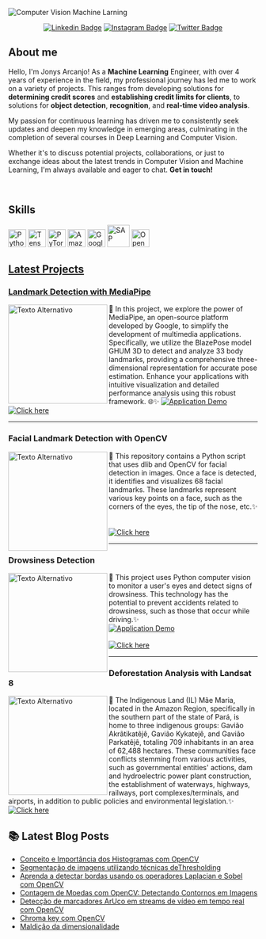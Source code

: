 ![Computer Vision  Machine Larning](https://github.com/JonysArcanjo/JonysArcanjo/assets/48812740/5cf52726-6552-4fd2-982a-334b9eb923af)

<div align="center">
  
  [![Linkedin Badge](https://img.shields.io/badge/LinkedIn-0077B5?style=flat-square&logo=Linkedin&logoColor=white&link=https://www.linkedin.com/in/jonysarcanjo/)](https://www.linkedin.com/in/jonysarcanjo/)
  [![Instagram Badge](https://img.shields.io/badge/Instagram-E4405F?style=flat-square&logo=instagram&logoColor=white)](https://www.instagram.com/jonysarcanjo/)
  [![Twitter Badge](https://img.shields.io/twitter/follow/jonysarcanjo?style=social)](https://twitter.com/jonysarcanjo)

  
</div>


## About me
<p align="left">
Hello, I'm Jonys Arcanjo! As a <strong>Machine Learning</strong> Engineer, with over 4 years of experience in the field, my professional journey has led me to work on a variety of projects. This ranges from developing solutions for <strong>determining credit scores</strong> and <strong>establishing credit limits for clients</strong>, to solutions for <strong>object detection</strong>, <strong>recognition</strong>, and <strong>real-time video analysis</strong>.
</p>

<p align="left">
My passion for continuous learning has driven me to consistently seek updates and deepen my knowledge in emerging areas, culminating in the completion of several courses in Deep Learning and Computer Vision.
</p>

<p align="left">
Whether it's to discuss potential projects, collaborations, or just to exchange ideas about the latest trends in Computer Vision and Machine Learning, I'm always available and eager to chat. <strong>Get in touch!</strong>
</p>

<br>

## Skills  

<p align="left">
     <a href="https://www.python.org/" target="_blank" rel="noreferrer"><img src="https://raw.githubusercontent.com/danielcranney/readme-generator/main/public/icons/skills/python-colored.svg" width="36" height="36" alt="Python" /></a>
    <a href="https://www.tensorflow.org/" target="_blank" rel="noreferrer"><img src="https://raw.githubusercontent.com/danielcranney/readme-generator/main/public/icons/skills/tensorflow-colored.svg" width="36" height="36" alt="TensorFlow" /></a>
    <a href="https://pytorch.org/" target="_blank" rel="noreferrer"><img src="https://raw.githubusercontent.com/danielcranney/readme-generator/main/public/icons/skills/pytorch-colored.svg" width="36" height="36" alt="PyTorch" /></a>
    <a href="https://aws.amazon.com" target="_blank" rel="noreferrer"><img src="https://raw.githubusercontent.com/danielcranney/readme-generator/main/public/icons/skills/aws-colored.svg" width="36" height="36" alt="Amazon Web Services" /></a>
    <a href="https://cloud.google.com/" target="_blank" rel="noreferrer"><img src="https://raw.githubusercontent.com/danielcranney/readme-generator/main/public/icons/skills/googlecloud-colored.svg" width="36" height="36" alt="Google Cloud" /></a>
    <a href="https://www.sap.com/" target="_blank" rel="noreferrer"><img src="https://www.sap.com/dam/application/shared/logos/sap-logo-svg.svg/sap-logo-svg.svg" width="45 height="36" alt="SAP" /></a>
    <a href="https://aws.amazon.com" target="_blank" rel="noreferrer"> <img src="https://opencv.b-cdn.net/university/wp-content/uploads/sites/4/2023/02/OpenCV_logo_black_.png" width="36" height="36" alt="OpenCV" />


## Latest Projects

### Landmark Detection with MediaPipe

<a href="https://github.com/JonysArcanjo/JonysArcanjo/assets/48812740/687fc390-3727-4006-bd84-c7578e5bd805">
   <img src="https://github.com/JonysArcanjo/JonysArcanjo/assets/48812740/687fc390-3727-4006-bd84-c7578e5bd805" alt="Texto Alternativo" width="200" align="left" />
</a>

🚀 In this project, we explore the power of MediaPipe, an open-source platform developed by Google, to simplify the development of multimedia applications. Specifically, we utilize the BlazePose model GHUM 3D to detect and analyze 33 body landmarks, providing a comprehensive three-dimensional representation for accurate pose estimation. Enhance your applications with intuitive visualization and detailed performance analysis using this robust framework. 🌐✨
[![Application Demo](https://img.shields.io/badge/Application%20Demo-red.svg)](https://www.canva.com/design/DAF9hlYsYsg/dKPOCbFZpgoaSZFfnOR5IQ/watch?utm_content=DAF9hlYsYsg&utm_campaign=designshare&utm_medium=link&utm_source=editor)
<br>
[![Click here](https://img.shields.io/badge/Click%20here-blue.svg)](https://github.com/JonysArcanjo/Landmark_Detection_with_MediaPipe)


---

### Facial Landmark Detection with OpenCV

<a href="https://github.com/JonysArcanjo/JonysArcanjo/assets/48812740/050b648b-5cce-42d9-877f-7981f3b731fa">
   <img src="https://github.com/JonysArcanjo/JonysArcanjo/assets/48812740/050b648b-5cce-42d9-877f-7981f3b731fa" alt="Texto Alternativo" width="200" align="left" />
</a>

🚀 This repository contains a Python script that uses dlib and OpenCV for facial detection in images. Once a face is detected, it identifies and visualizes 68 facial landmarks. These landmarks represent various key points on a face, such as the corners of the eyes, the tip of the nose, etc.✨
<br>
<br>
<br>
[![Click here](https://img.shields.io/badge/Click%20here-blue.svg)](https://github.com/JonysArcanjo/Facial_landmark_Detection_with_OpenCV)



---

### Drowsiness Detection

<a href="https://github.com/JonysArcanjo/JonysArcanjo/assets/48812740/c525be43-ab41-45d3-9960-c1ab051f021e">
   <img src="https://github.com/JonysArcanjo/JonysArcanjo/assets/48812740/c525be43-ab41-45d3-9960-c1ab051f021e" alt="Texto Alternativo" width="200" align="left" />
</a>

🚀 This project uses Python computer vision to monitor a user's eyes and detect signs of drowsiness. This technology has the potential to prevent accidents related to drowsiness, such as those that occur while driving.✨
<br>
[![Application Demo](https://img.shields.io/badge/Application%20Demo-red.svg)](https://www.canva.com/design/DAF2gSZamd8/m4PF97PTUsC4Fgj7-uvMAA/watch)
<br>
<br>
[![Click here](https://img.shields.io/badge/Click%20here-blue.svg)](https://github.com/JonysArcanjo/Drowsiness_Detection)

---

### Deforestation Analysis with Landsat 8

<a href="https://github.com/JonysArcanjo/JonysArcanjo/assets/48812740/dca3bc62-3195-4358-aea7-e0d48ba59a87">
   <img src="https://github.com/JonysArcanjo/JonysArcanjo/assets/48812740/dca3bc62-3195-4358-aea7-e0d48ba59a87" alt="Texto Alternativo" width="200" align="left" />
</a>

🚀 The Indigenous Land (IL) Mãe Maria, located in the Amazon Region, specifically in the southern part of the state of Pará, is home to three indigenous groups: Gavião Akrãtikatêjê, Gavião Kykatejê, and Gavião Parkatêjê, totaling 709 inhabitants in an area of 62,488 hectares. These communities face conflicts stemming from various activities, such as governmental entities' actions, dam and hydroelectric power plant construction, the establishment of waterways, highways, railways, port complexes/terminals, and airports, in addition to public policies and environmental legislation.✨
<br>
[![Click here](https://img.shields.io/badge/Click%20here-blue.svg)](https://github.com/JonysArcanjo/Deforestation_Analysis_with_Landsat8)




</p>

## 📚 Latest Blog Posts

<!--START_SECTION:feed-->
* [Conceito e Importância dos Histogramas com OpenCV](https://medium.com/jonys-arcanjo/conceito-e-import%C3%A2ncia-dos-histogramas-e-m%C3%A1scaras-com-opencv-f12170c4043a)
* [Segmentação de imagens utilizando técnicas deThresholding](https://medium.com/jonys-arcanjo/segmenta%C3%A7%C3%A3o-de-imagens-utilizando-t%C3%A9cnicas-dethresholding-1ee031562c63)
* [Aprenda a detectar bordas usando os operadores Laplacian e Sobel com OpenCV](https://medium.com/jonys-arcanjo/aprenda-a-detectar-bordas-usando-os-operadores-laplacian-e-sobel-4f5b8f7943a5)
* [Contagem de Moedas com OpenCV: Detectando Contornos em Imagens](https://medium.com/jonys-arcanjo/contagem-de-moedas-com-opencv-detectando-contornos-em-imagens-82b8f31e10b0)
* [Detecção de marcadores ArUco em streams de vídeo em tempo real com OpenCV](https://medium.com/jonys-arcanjo/detec%C3%A7%C3%A3o-de-marcadores-aruco-em-streams-de-v%C3%ADdeo-em-tempo-real-com-opencv-9a3d99c667d7)
* [Chroma key com OpenCV](https://medium.com/jonys-arcanjo/chroma-key-com-opencv-eb3118dee66)
* [Maldição da dimensionalidade](https://medium.com/data-hackers/maldi%C3%A7%C3%A3o-da-dimensionalidade-655e4342d64)

<!--END_SECTION:feed-->
